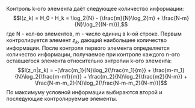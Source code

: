 Контроль k-ого элемента даёт следующее количество информации:
$$I(z_k) = H_0 - H_k = \log_2{N} - (\frac{m}{N}\log_2{m} + \frac{N-m}{N}\log_2{(N-m)}),$$
где N - кол-во элементов, m - число единиц в k-ой строке.
Первым контролируется элемент $z_k$, дающий наибольшее количество информации. 
После контроля первого элемента определяется количество информации, получаемое при контроле каждого n-ого оставшегося элемента относительно энтропии k-ого элемента: 
$$I(z_n|z_k) = -[\frac{m_1}{N}\log_2{\frac{m_1}{m}} + \frac{m-m_1}{N}\log_2{\frac{m-m1}{m}} + \frac{m_2}{N}\log_2{\frac{m2}{N-m}} + \frac{N-m-m_2}{N}\log_2{\frac{N-m-m_2}{N-m}}]$$
По максимуму условной информации выбираются второй и последующие контролируемые элементы.